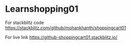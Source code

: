 # Learnshopping01

For stackblitz code
https://stackblitz.com/github/mohankhanth/shoppingcart01

For live link
https://github-shoppingcart01.stackblitz.io/

